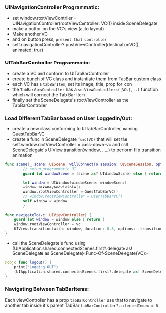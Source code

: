 ### UINavigationController Programmatic:
- set window.rootViewContrller = UINavigationController(rootViewController: VC()) inside SceneDelegate
- make a button on the VC's view (auto layout)
- Make another VC
- and on button press, `present that controller`
- self.navigationController?.pushViewController(destinationVC(), animated: true)


### UITabBarController Programmatic:
- create a VC and conform to UITabBarController
- create bunch of  VC class and instantiate them from TabBar custom class
- each VC has a `tabBarItem`, set its image, title, prop for icon
- the `TabBarViewController` has a `setViewControllers([VCs],..)` function which will connect the Tab Bar Item
- finally set the SceneDelegate's rootViewController as the TabBarController

### Load Different TabBar based on User LoggedIn/Out:
- create a new class conforming to UITabBarController, naming GuestTabBarVC
- create a func in SceneDelegate `func(VC)` that will set the self.window.rootViewController = pass-down-vc and call SceneDelegate's UIView.transition(window, ..,..) to perform flip transition animation

```swift
func scene(_ scene: UIScene, willConnectTo session: UISceneSession, options connectionOptions: UIScene.ConnectionOptions) {        
        // setup programmatic UI
        guard let windowScene = (scene as? UIWindowScene) else { return }
        
        let window = UIWindow(windowScene: windowScene)
        window.makeKeyAndVisible()
        window.rootViewController = GuestTabBarVC()
        // window.rootViewController = UserTabBarVC()
        self.window = window
        }
    
func navigateTo(vc: UIViewController) {
    guard let window = window else { return }
    window.rootViewController = vc
    UIView.transition(with: window, duration: 0.3, options: .transitionFlipFromLeft, animations: nil, completion: nil)
}
```

- call the SceneDelegate's func using (UIApplication.shared.connectedScenes.first?.delegate as! SceneDelegate as SceneDelegate)<Func-Of-SceneDelegate(VC)>

```swift
@objc func logout() {
    print("Logging OUT")
    (UIApplication.shared.connectedScenes.first?.delegate as! SceneDelegate as SceneDelegate).navigateTo(vc: GuestTabBarVC())
}
```
### Navigating Between TabBarItems:
Each viewController has a prop `tabBarController` use that to navigate to another tab inside it's parent TabBar
`tabBarController?.selectedIndex = 0`